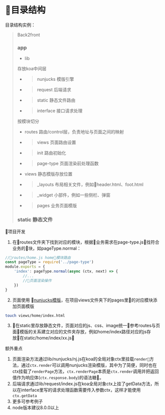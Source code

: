 # 目录结构
目录结构实例：
> Back2front
> ### app
> - lib
>
> 存放koa中间层
> - > nunjucks 模版引擎
> - > request 后端请求
> - > static 静态文件路由
>
> - > interface 接口请求处理
> 
> 按模块切分
>
>
>
> - routes 路由/control层，负责地址与页面之间的映射
> - > views 页面路由设置
> - > init 路由初始化
> - > page-type 页面渲染前处理函数
>
> - views 静态模版存放位置
> - > _layouts 布局相关文件，例如header.html、foot.html
> - > _widget 小部件，例如一些侧栏、弹窗
> - > pages 业务页面模版
>
> ### static 静态文件

项目开发
1. 在routes文件夹下找到对应的模块，根据业务需求在page-type.js找符合业务的块，如pageType.normal：
```javascript
//routes/home.js home模块路由
const pageType = require('../page-type')
module.exports = {
	'index': pageType.normal(async (ctx, next) => {
		//...
		//页面渲染操作
	})
}
```
2. 页面使用
[nunjucks模版](https://mozilla.github.io/nunjucks/cn/templating.html)，在项目views文件夹下的pages里的对应模块添加页面模版
```bash
touch views/home/index.html
```
3. 在static里存放静态文件，页面对应的js、css、image统一参考routes与页面模版的关系建立对应的文件夹存放，例如home/index路径对应的js存放在static/home/index/xx.js

额外重点
1. 页面渲染方法通过lib/nunjucks/nj.js在koa的全局对象ctx里挂载`render`方法，通过`ctx.render`可以调用nunjucks渲染模版，其中为了简便，同时也在ctx挂载了`renderPage`方法，`ctx.renderPage`本质是`ctx.render`调用并把返回值作为响应体(`ctx.response.body`)的语法糖。
2. 后端请求通过lib/request/index.js在koa全局对象ctx上挂了getData方法，所以在interface里写的请求处理函数需要传入参数ctx，这样才能使用`ctx.getData`
3. 更多可参考例子
4. node版本建议8.0.0以上